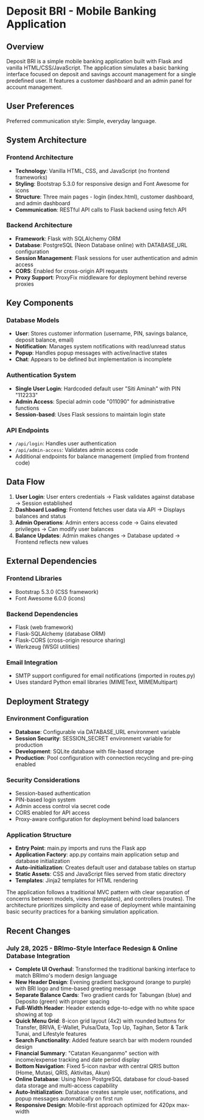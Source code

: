# Deposit BRI - Mobile Banking Application

## Overview

Deposit BRI is a simple mobile banking application built with Flask and vanilla HTML/CSS/JavaScript. The application simulates a basic banking interface focused on deposit and savings account management for a single predefined user. It features a customer dashboard and an admin panel for account management.

## User Preferences

Preferred communication style: Simple, everyday language.

## System Architecture

### Frontend Architecture
- **Technology**: Vanilla HTML, CSS, and JavaScript (no frontend frameworks)
- **Styling**: Bootstrap 5.3.0 for responsive design and Font Awesome for icons
- **Structure**: Three main pages - login (index.html), customer dashboard, and admin dashboard
- **Communication**: RESTful API calls to Flask backend using fetch API

### Backend Architecture
- **Framework**: Flask with SQLAlchemy ORM
- **Database**: PostgreSQL (Neon Database online) with DATABASE_URL configuration
- **Session Management**: Flask sessions for user authentication and admin access
- **CORS**: Enabled for cross-origin API requests
- **Proxy Support**: ProxyFix middleware for deployment behind reverse proxies

## Key Components

### Database Models
- **User**: Stores customer information (username, PIN, savings balance, deposit balance, email)
- **Notification**: Manages system notifications with read/unread status
- **Popup**: Handles popup messages with active/inactive states
- **Chat**: Appears to be defined but implementation is incomplete

### Authentication System
- **Single User Login**: Hardcoded default user "Siti Aminah" with PIN "112233"
- **Admin Access**: Special admin code "011090" for administrative functions
- **Session-based**: Uses Flask sessions to maintain login state

### API Endpoints
- `/api/login`: Handles user authentication
- `/api/admin-access`: Validates admin access code
- Additional endpoints for balance management (implied from frontend code)

## Data Flow

1. **User Login**: User enters credentials → Flask validates against database → Session established
2. **Dashboard Loading**: Frontend fetches user data via API → Displays balances and status
3. **Admin Operations**: Admin enters access code → Gains elevated privileges → Can modify user balances
4. **Balance Updates**: Admin makes changes → Database updated → Frontend reflects new values

## External Dependencies

### Frontend Libraries
- Bootstrap 5.3.0 (CSS framework)
- Font Awesome 6.0.0 (icons)

### Backend Dependencies
- Flask (web framework)
- Flask-SQLAlchemy (database ORM)
- Flask-CORS (cross-origin resource sharing)
- Werkzeug (WSGI utilities)

### Email Integration
- SMTP support configured for email notifications (imported in routes.py)
- Uses standard Python email libraries (MIMEText, MIMEMultipart)

## Deployment Strategy

### Environment Configuration
- **Database**: Configurable via DATABASE_URL environment variable
- **Session Security**: SESSION_SECRET environment variable for production
- **Development**: SQLite database with file-based storage
- **Production**: Pool configuration with connection recycling and pre-ping enabled

### Security Considerations
- Session-based authentication
- PIN-based login system
- Admin access control via secret code
- CORS enabled for API access
- Proxy-aware configuration for deployment behind load balancers

### Application Structure
- **Entry Point**: main.py imports and runs the Flask app
- **Application Factory**: app.py contains main application setup and database initialization
- **Auto-initialization**: Creates default user and database tables on startup
- **Static Assets**: CSS and JavaScript files served from static directory
- **Templates**: Jinja2 templates for HTML rendering

The application follows a traditional MVC pattern with clear separation of concerns between models, views (templates), and controllers (routes). The architecture prioritizes simplicity and ease of deployment while maintaining basic security practices for a banking simulation application.

## Recent Changes

### July 28, 2025 - BRImo-Style Interface Redesign & Online Database Integration
- **Complete UI Overhaul**: Transformed the traditional banking interface to match BRImo's modern design language
- **New Header Design**: Evening gradient background (orange to purple) with BRI logo and time-based greeting message
- **Separate Balance Cards**: Two gradient cards for Tabungan (blue) and Deposito (green) with proper spacing
- **Full-Width Header**: Header extends edge-to-edge with no white space showing at top
- **Quick Menu Grid**: 8-icon grid layout (4x2) with rounded buttons for Transfer, BRIVA, E-Wallet, Pulsa/Data, Top Up, Tagihan, Setor & Tarik Tunai, and Lifestyle features
- **Search Functionality**: Added feature search bar with modern rounded design
- **Financial Summary**: "Catatan Keuanganmo" section with income/expense tracking and date period display
- **Bottom Navigation**: Fixed 5-icon navbar with central QRIS button (Home, Mutasi, QRIS, Aktivitas, Akun)
- **Online Database**: Using Neon PostgreSQL database for cloud-based data storage and multi-access capability
- **Auto-Initialization**: Database creates sample user, notifications, and popup messages automatically on first run
- **Responsive Design**: Mobile-first approach optimized for 420px max-width